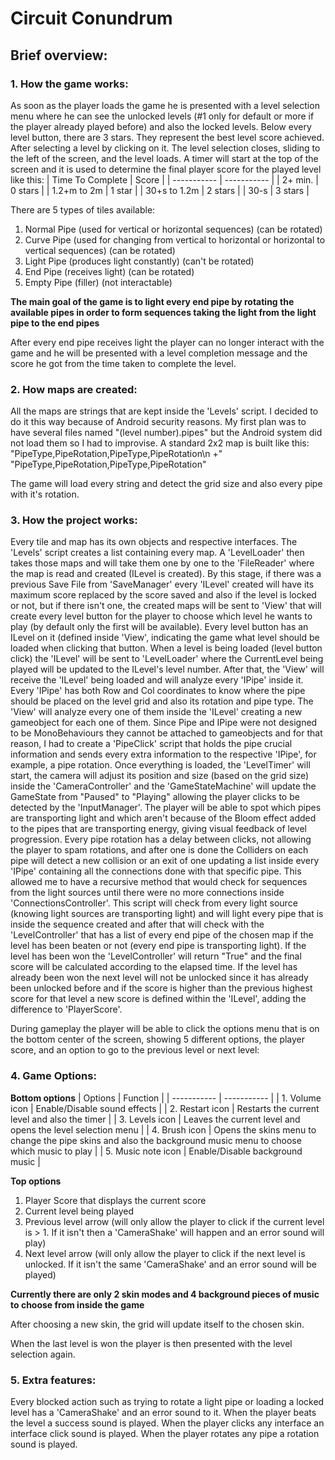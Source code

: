 # Circuit Conundrum

## Brief overview:
### 1. How the game works:
As soon as the player loads the game he is presented with a level selection menu where he can see the unlocked levels (#1 only for default or more if the player already played before) and also the locked levels. Below every level button, there are 3 stars.
They represent the best level score achieved.
After selecting a level by clicking on it. The level selection closes, sliding to the left of the screen, and the level loads. A timer will start at the top of the screen and it is used to determine the final player score for the played level like this:
| Time To Complete      | Score |
| ----------- | ----------- |
| 2+ min.      | 0 stars       |
| 1.2+m to 2m   | 1 star        |
| 30+s to 1.2m   | 2 stars        |
| 30-s   | 3 stars        |

There are 5 types of tiles available:
1. Normal Pipe (used for vertical or horizontal sequences) (can be rotated)
2. Curve Pipe (used for changing from vertical to horizontal or horizontal to vertical sequences) (can be rotated)
3. Light Pipe (produces light constantly) (can't be rotated)
4. End Pipe (receives light) (can be rotated)
5. Empty Pipe (filler) (not interactable)

**The main goal of the game is to light every end pipe by rotating the available pipes in order to form sequences taking the light from the light pipe to the end pipes**

After every end pipe receives light the player can no longer interact with the game and he will be presented with a level completion message and the score he got from the time taken to complete the level.

### 2. How maps are created:
All the maps are strings that are kept inside the 'Levels' script. I decided to do it this way because of Android security reasons. My first plan was to have several files named "(level number).pipes" but the Android system did not load them so I had to improvise.
A standard 2x2 map is built like this:
"PipeType,PipeRotation,PipeType,PipeRotation\n +"
"PipeType,PipeRotation,PipeType,PipeRotation"

The game will load every string and detect the grid size and also every pipe with it's rotation.

### 3. How the project works:
Every tile and map has its own objects and respective interfaces. The 'Levels' script creates a list containing every map. A 'LevelLoader' then takes those maps and will take them one by one to the 'FileReader' where the map is read and created (ILevel is created). By this stage, if there was a previous Save File from 'SaveManager' every 'ILevel' created will have its maximum score replaced by the score saved and also if the level is locked or not, but if there isn't one, the created maps will be sent to 'View' that will create every level button for the player to choose which level he wants to play (by default only the first will be available). Every level button has an ILevel on it (defined inside 'View', indicating the game what level should be loaded when clicking that button. When a level is being loaded (level button click) the 'ILevel' will be sent to 'LevelLoader' where the CurrentLevel being played will be updated to the ILevel's level number. After that, the 'View' will receive the 'ILevel' being loaded and will analyze every 'IPipe' inside it. Every 'IPipe' has both Row and Col coordinates to know where the pipe should be placed on the level grid and also its rotation and pipe type. The 'View' will analyze every one of them inside the 'ILevel' creating a new gameobject for each one of them. Since Pipe and IPipe were not designed to be MonoBehaviours they cannot be attached to gameobjects and for that reason, I had to create a 'PipeClick' script that holds the pipe crucial information and sends every extra information to the respective 'IPipe', for example, a pipe rotation. Once everything is loaded, the 'LevelTimer' will start, the camera will adjust its position and size (based on the grid size) inside the 'CameraController' and the 'GameStateMachine' will update the GameState from "Paused" to "Playing" allowing the player clicks to be detected by the 'InputManager'. The player will be able to spot which pipes are transporting light and which aren't because of the Bloom effect added to the pipes that are transporting energy, giving visual feedback of level progression. Every pipe rotation has a delay between clicks, not allowing the player to spam rotations, and after one is done the Colliders on each pipe will detect a new collision or an exit of one updating a list inside every 'IPipe' containing all the connections done with that specific pipe. This allowed me to have a recursive method that would check for sequences from the light sources until there were no more connections inside 'ConnectionsController'. This script will check from every light source (knowing light sources are transporting light) and will light every pipe that is inside the sequence created and after that will check with the 'LevelController' that has a list of every end pipe of the chosen map if the level has been beaten or not (every end pipe is transporting light). If the level has been won the 'LevelController' will return "True" and the final score will be calculated according to the elapsed time. If the level has already been won the next level will not be unlocked since it has already been unlocked before and if the score is higher than the previous highest score for that level a new score is defined within the 'ILevel', adding the difference to 'PlayerScore'.

During gameplay the player will be able to click the options menu that is on the bottom center of the screen, showing 5 different options, the player score, and an option to go to the previous level or next level:
### 4. Game Options:
**Bottom options**
| Options      | Function |
| ----------- | ----------- |
| 1. Volume icon      | Enable/Disable sound effects       |
| 2. Restart icon   | Restarts the current level and also the timer        |
| 3. Levels icon   | Leaves the current level and opens the level selection menu        |
| 4. Brush icon   | Opens the skins menu to change the pipe skins and also the background music menu to choose which music to play        |
| 5. Music note icon   | Enable/Disable background music        |

**Top options**
1. Player Score that displays the current score
2. Current level being played
3. Previous level arrow (will only allow the player to click if the current level is > 1. If it isn't then a 'CameraShake' will happen and an error sound will play)
4. Next level arrow (will only allow the player to click if the next level is unlocked. If it isn't the same 'CameraShake' and an error sound will be played)

**Currently there are only 2 skin modes and 4 background pieces of music to choose from inside the game**

After choosing a new skin, the grid will update itself to the chosen skin.

When the last level is won the player is then presented with the level selection again.

### 5. Extra features:
Every blocked action such as trying to rotate a light pipe or loading a locked level has a 'CameraShake' and an error sound to it.
When the player beats the level a success sound is played.
When the player clicks any interface an interface click sound is played.
When the player rotates any pipe a rotation sound is played.
